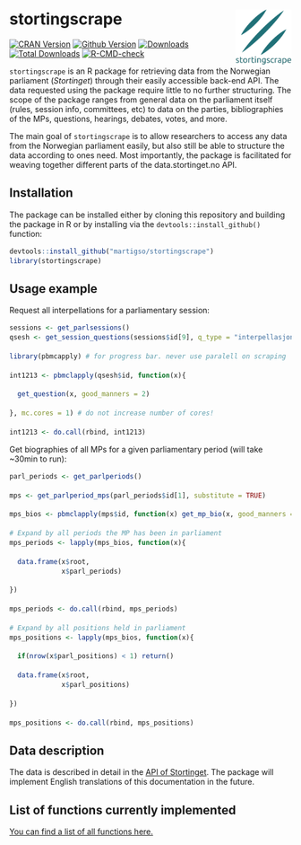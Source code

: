 
# stortingscrape <img src="man/figures/logo.png" align="right" height="100"/>

<!-- badges: start -->

[![CRAN
Version](http://www.r-pkg.org/badges/version/stortingscrape)](https://cran.r-project.org/package=stortingscrape)
[![Github
Version](https://img.shields.io/github/r-package/v/martigso/stortingscrape?color=yellowgreen)](https://github.com/martigso/stortingscrape)
[![Downloads](http://cranlogs.r-pkg.org/badges/stortingscrape)](https://cran.r-project.org/package=stortingscrape)
[![Total
Downloads](http://cranlogs.r-pkg.org/badges/grand-total/stortingscrape?color=orange)](https://cran.r-project.org/package=stortingscrape)
[![R-CMD-check](https://github.com/martigso/stortingscrape/actions/workflows/check-standard.yaml/badge.svg)](https://github.com/martigso/stortingscrape/actions/workflows/check-standard.yaml)
<!-- badges: end -->

`stortingscrape` is an R package for retrieving data from the Norwegian
parliament (*Stortinget*) through their easily accessible back-end API.
The data requested using the package require little to no further
structuring. The scope of the package ranges from general data on the
parliament itself (rules, session info, committees, etc) to data on the
parties, bibliographies of the MPs, questions, hearings, debates, votes,
and more.

The main goal of `stortingscrape` is to allow researchers to access any
data from the Norwegian parliament easily, but also still be able to
structure the data according to ones need. Most importantly, the package
is facilitated for weaving together different parts of the
data.stortinget.no API.

## Installation

The package can be installed either by cloning this repository and
building the package in R or by installing via the
`devtools::install_github()` function:

``` r
devtools::install_github("martigso/stortingscrape")
library(stortingscrape)
```

## Usage example

Request all interpellations for a parliamentary session:

``` r
sessions <- get_parlsessions()
qsesh <- get_session_questions(sessions$id[9], q_type = "interpellasjoner")

library(pbmcapply) # for progress bar. never use paralell on scraping

int1213 <- pbmclapply(qsesh$id, function(x){

  get_question(x, good_manners = 2)

}, mc.cores = 1) # do not increase number of cores!

int1213 <- do.call(rbind, int1213)
```

Get biographies of all MPs for a given parliamentary period (will take
\~30min to run):

``` r
parl_periods <- get_parlperiods()

mps <- get_parlperiod_mps(parl_periods$id[1], substitute = TRUE)

mps_bios <- pbmclapply(mps$id, function(x) get_mp_bio(x, good_manners = 2), mc.cores = 1) # do not increase number of cores!

# Expand by all periods the MP has been in parliament
mps_periods <- lapply(mps_bios, function(x){
  
  data.frame(x$root,
             x$parl_periods)

})

mps_periods <- do.call(rbind, mps_periods)

# Expand by all positions held in parliament
mps_positions <- lapply(mps_bios, function(x){
  
  if(nrow(x$parl_positions) < 1) return()
  
  data.frame(x$root,
             x$parl_positions)
  
})

mps_positions <- do.call(rbind, mps_positions)
```

## Data description

The data is described in detail in the [API of
Stortinget](https://data.stortinget.no/dokumentasjon-og-hjelp/). The
package will implement English translations of this documentation in the
future.

## List of functions currently implemented

[You can find a list of all functions
here.](https://martigso.github.io/stortingscrape/functions.html)
